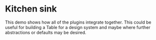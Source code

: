 # Kitchen sink

This demo shows how all of the plugins integrate together.
This could be useful for building a Table for a design system
and maybe where further abstractions or defaults may be desired.


